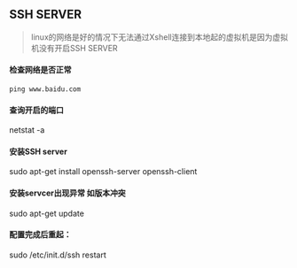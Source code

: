 ## SSH SERVER

> linux的网络是好的情况下无法通过Xshell连接到本地起的虚拟机是因为虚拟机没有开启SSH SERVER

#### 检查网络是否正常
```
ping www.baidu.com
```

#### 查询开启的端口
netstat -a 

#### 安装SSH server
sudo apt-get install openssh-server openssh-client 

#### 安装servcer出现异常 如版本冲突
sudo apt-get update

#### 配置完成后重起： 
sudo /etc/init.d/ssh restart
